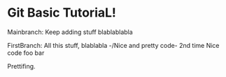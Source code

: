 # Git Basic TutoriaL!



Mainbranch:
    Keep adding stuff
    blablablabla

FirstBranch:
    All this stuff, blablabla
    -/Nice and pretty code\-
    2nd time Nice code foo bar

Prettifing.